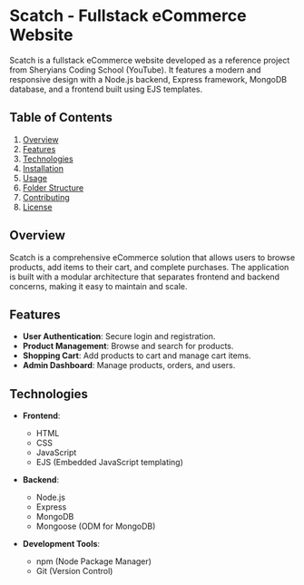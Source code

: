 # Scatch - Fullstack eCommerce Website

Scatch is a fullstack eCommerce website developed as a reference project from Sheryians Coding School (YouTube). It features a modern and responsive design with a Node.js backend, Express framework, MongoDB database, and a frontend built using EJS templates.

## Table of Contents

1. [Overview](#overview)
2. [Features](#features)
3. [Technologies](#technologies)
4. [Installation](#installation)
5. [Usage](#usage)
6. [Folder Structure](#folder-structure)
7. [Contributing](#contributing)
8. [License](#license)

## Overview

Scatch is a comprehensive eCommerce solution that allows users to browse products, add items to their cart, and complete purchases. The application is built with a modular architecture that separates frontend and backend concerns, making it easy to maintain and scale.

## Features

- **User Authentication**: Secure login and registration.
- **Product Management**: Browse and search for products.
- **Shopping Cart**: Add products to cart and manage cart items.
- **Admin Dashboard**: Manage products, orders, and users.

## Technologies

- **Frontend**: 
  - HTML
  - CSS
  - JavaScript
  - EJS (Embedded JavaScript templating)

- **Backend**: 
  - Node.js
  - Express
  - MongoDB
  - Mongoose (ODM for MongoDB)

- **Development Tools**: 
  - npm (Node Package Manager)
  - Git (Version Control)
